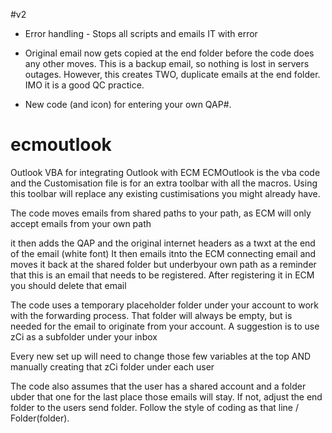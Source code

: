 #v2

- Error handling - Stops all scripts and emails IT with error


- Original email now gets copied at the end folder before the code does any other moves. This is a backup email, so nothing is lost  in servers outages. However, this creates TWO, duplicate emails at the end folder. IMO it is a good QC practice.


- New code (and icon) for entering your own QAP#. 


# ecmoutlook
Outlook VBA for integrating Outlook with ECM
ECMOutlook is the vba code and the Customisation file is for an extra toolbar with all the macros. Using this toolbar will replace any existing custimisations you might already have.

The code moves emails from shared paths to your path, as ECM will only accept emails from your own path

it then adds the QAP and the original internet headers as a twxt at the end of the email (white font)
It then emails itnto the ECM connecting email and moves it back at the shared folder but underbyour own path as a reminder that this is an email that needs to be registered. After registering it in ECM you should delete that email

The code uses a temporary placeholder folder under your account to work with the forwarding process. That folder will always be empty, but is needed for the email to originate from your account. A suggestion is to use zCi as a subfolder under your inbox

Every new set up will need to change those few variables at the top AND manually creating that zCi folder under each user

The code also assumes that the user has a shared account and a folder ubder that one for the last place those emails will stay. If not, adjust the end folder to the users send folder. Follow the style of coding as that line / Folder(folder).   

